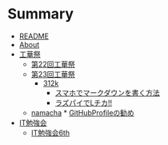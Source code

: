 # Summary

* [README](./README.md)
* [About](./contents/about.md)
* [工華祭]()
	* [第22回工華祭](./contents/kokasai/22th/link.md)
	* [第23回工華祭](./contents/kokasai/23rd/frontpage.md)
		* [312k]()
			* [スマホでマークダウンを書く方法](./contents/kokasai/23rd/312k/how_to_wirte_markdown_on_ios.md)
			* [ラズパイでLチカ!!](./contents/kokasai/23rd/312k/LED.md)
    * [namacha]()
			* [GitHubProfileの勧め](./contents/kokasai/23rd/namacha/GitHubProfile.md)
* [IT勉強会]()
	* [IT勉強会6th](./contents/session/6th/link.md)